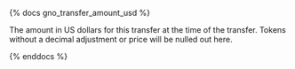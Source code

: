 {% docs gno_transfer_amount_usd %}

The amount in US dollars for this transfer at the time of the transfer. Tokens without a decimal adjustment or price will be nulled out here. 

{% enddocs %}